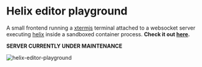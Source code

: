# Helix editor playground
A small frontend running a [xtermjs](https://xtermjs.org/) terminal attached
to a websocket server executing [helix](https://helix-editor.com) inside a
sandboxed container process. **Check it out [here](https://tomgroenwoldt.github.io/helix-editor-playground/).**

**SERVER CURRENTLY UNDER MAINTENANCE**

![helix-editor-playground](https://s11.gifyu.com/images/SQXPy.gif)
